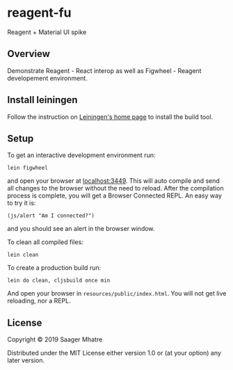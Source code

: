 # reagent-fu

Reagent + Material UI spike

## Overview

Demonstrate Reagent - React interop as well as Figwheel - Reagent developement environment.

## Install leiningen

Follow the instruction on [Leiningen's home page](https://leiningen.org/) to install the build tool.

## Setup

To get an interactive development environment run:

    lein figwheel

and open your browser at [localhost:3449](http://localhost:3449/).
This will auto compile and send all changes to the browser without the
need to reload. After the compilation process is complete, you will
get a Browser Connected REPL. An easy way to try it is:

    (js/alert "Am I connected?")

and you should see an alert in the browser window.

To clean all compiled files:

    lein clean

To create a production build run:

    lein do clean, cljsbuild once min

And open your browser in `resources/public/index.html`. You will not
get live reloading, nor a REPL. 

## License

Copyright © 2019 Saager Mhatre

Distributed under the MIT License either version 1.0 or (at your option) any later version.
